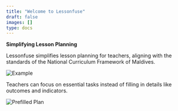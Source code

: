 ```yaml
---
title: "Welcome to Lessonfuse"
draft: false
images: []
type: docs
---
```


**Simplifying Lesson Planning**

Lessonfuse simplifies lesson planning for teachers, aligning with the standards of the National Curriculum Framework of Maldives.

![Example](images/lessonfusecore.png)

Teachers can focus on essential tasks instead of filling in details like outcomes and indicators.

![Prefilled Plan](images/lessonplans_filled.png)
